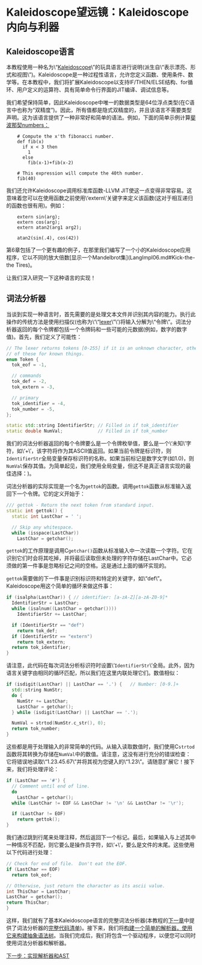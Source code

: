 # Kaleidoscope望远镜：Kaleidoscope内向与利器

## Kaleidoscope语言

本教程使用一种名为\“[Kaleidoscope](http://en.wikipedia.org/wiki/Kaleidoscope)\”的玩具语言进行说明(派生自\“表示漂亮、形式和视图\”)。Kaleidoscope是一种过程性语言，允许您定义函数、使用条件、数学等。在本教程中，我们将扩展Kaleidoscope以支持IF/THEN/ELSE结构、for循环、用户定义的运算符、具有简单命令行界面的JIT编译、调试信息等。

我们希望保持简单，因此Kaleidoscope中唯一的数据类型是64位浮点类型(在C语言中也称为“双精度”)。因此，所有值都是隐式双精度的，并且该语言不需要类型声明。这为该语言提供了一种非常好和简单的语法。例如，下面的简单示例计算[斐波那契numbers：](http://en.wikipedia.org/wiki/Fibonacci_number)

```
    # Compute the x'th fibonacci number.
    def fib(x)
      if x < 3 then
        1
      else
        fib(x-1)+fib(x-2)

    # This expression will compute the 40th number.
    fib(40)
```

我们还允许Kaleidoscope调用标准库函数-LLVM JIT使这一点变得非常容易。这意味着您可以在使用函数之前使用\‘extern\’关键字来定义该函数(这对于相互递归的函数也很有用)。例如：

```
    extern sin(arg);
    extern cos(arg);
    extern atan2(arg1 arg2);

    atan2(sin(.4), cos(42))
```

第6章包括了一个更有趣的例子，在那里我们编写了一个小的Kaleidoscope应用程序，它以不同的放大倍数[显示一个Mandelbrot集](LangImpl06.md#Kick-the-the Tires)。

让我们深入研究一下这种语言的实现！

## 词法分析器

当谈到实现一种语言时，首先需要的是处理文本文件并识别其内容的能力。执行此操作的传统方法是使用扫描仪(也称为\‘\“[lexer](http://en.wikipedia.org/wiki/Lexical_analysis)\”\’)将输入分解为\“令牌\”。词法分析器返回的每个令牌都包括一个令牌码和一些可能的元数据(例如，数字的数字值)。首先，我们定义了可能性：

```c++
// The lexer returns tokens [0-255] if it is an unknown character, otherwise one
// of these for known things.
enum Token {
  tok_eof = -1,

  // commands
  tok_def = -2,
  tok_extern = -3,

  // primary
  tok_identifier = -4,
  tok_number = -5,
};

static std::string IdentifierStr; // Filled in if tok_identifier
static double NumVal;             // Filled in if tok_number
```

我们的词法分析器返回的每个令牌要么是一个令牌枚举值，要么是一个\‘未知\’字符，如\‘+\’，该字符将作为其ASCII值返回。如果当前令牌是标识符，则`IdentifierStr`全局变量保存标识符的名称。如果当前标记是数字文字(如1.0)，则`NumVal`保存其值。为简单起见，我们使用全局变量，但这不是真正语言实现的最佳选择：)。

词法分析器的实际实现是一个名为`gettok`的函数。调用`gettok`函数从标准输入返回下一个令牌。它的定义开始于：

```c++
/// gettok - Return the next token from standard input.
static int gettok() {
  static int LastChar = ' ';

  // Skip any whitespace.
  while (isspace(LastChar))
    LastChar = getchar();
```

`gettok`的工作原理是调用C`getchar()`函数从标准输入中一次读取一个字符。它在识别它们时会将其吃掉，并将最后读取但未处理的字符存储在LastChar中。它必须做的第一件事是忽略标记之间的空格。这是通过上面的循环实现的。

`gettok`需要做的下一件事是识别标识符和特定的关键字，如\“def\”。Kaleidoscope用这个简单的循环来做这件事：

```c++
if (isalpha(LastChar)) { // identifier: [a-zA-Z][a-zA-Z0-9]*
  IdentifierStr = LastChar;
  while (isalnum((LastChar = getchar())))
    IdentifierStr += LastChar;

  if (IdentifierStr == "def")
    return tok_def;
  if (IdentifierStr == "extern")
    return tok_extern;
  return tok_identifier;
}
```

请注意，此代码在每次词法分析标识符时设置\‘`IdentifierStr`\’全局。此外，因为语言关键字由相同的循环匹配，所以我们在这里内联处理它们。数值相似：

```c++
if (isdigit(LastChar) || LastChar == '.') {   // Number: [0-9.]+
  std::string NumStr;
  do {
    NumStr += LastChar;
    LastChar = getchar();
  } while (isdigit(LastChar) || LastChar == '.');

  NumVal = strtod(NumStr.c_str(), 0);
  return tok_number;
}
```

这些都是用于处理输入的非常简单的代码。从输入读取数值时，我们使用C`strtod`函数将其转换为存储在`NumVal`中的数值。请注意，这没有进行充分的错误检查：它将错误地读取\“1.23.45.67\”并将其视为您键入的\“1.23\”。请随意扩展它！接下来，我们将处理评论：

```c++
if (LastChar == '#') {
  // Comment until end of line.
  do
    LastChar = getchar();
  while (LastChar != EOF && LastChar != '\n' && LastChar != '\r');

  if (LastChar != EOF)
    return gettok();
}
```

我们通过跳到行尾来处理注释，然后返回下一个标记。最后，如果输入与上述其中一种情况不匹配，则它要么是操作员字符，如\‘+\’，要么是文件的末尾。这些使用以下代码进行处理：

```c++
// Check for end of file.  Don't eat the EOF.
if (LastChar == EOF)
  return tok_eof;

// Otherwise, just return the character as its ascii value.
int ThisChar = LastChar;
LastChar = getchar();
return ThisChar;
}
```

这样，我们就有了基本Kaleidoscope语言的完整词法分析器(本教程的[下一章](LangImpl02.md)中提供了词法分析器的[完整代码清单](LangImpl02.md#Full-code-Listing))。接下来，我们将[构建一个简单的解析器，使用它来构建抽象语法树](LangImpl02.md)。当我们完成后，我们将包含一个驱动程序，以便您可以同时使用词法分析器和解析器。

[下一步：实现解析器和AST](LangImpl02.md)
